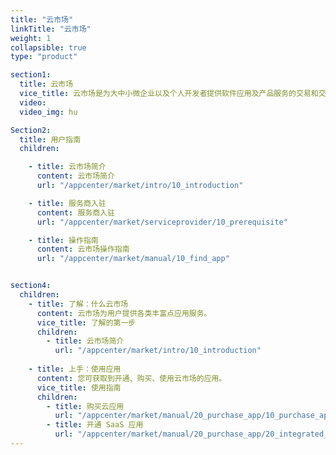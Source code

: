 ```yaml
---
title: "云市场"
linkTitle: "云市场"
weight: 1
collapsible: true
type: "product"

section1:
  title: 云市场
  vice_title: 云市场是为大中小微企业以及个人开发者提供软件应用及产品服务的交易和交付平台，聚合了不同领域类别的优质服务商，为用户降低数字化成本，让用户可轻松查找、测试、购买与部署所需的应用和服务。
  video: 
  video_img: hu

Section2:
  title: 用户指南
  children:

    - title: 云市场简介
      content: 云市场简介
      url: "/appcenter/market/intro/10_introduction"

    - title: 服务商入驻
      content: 服务商入驻
      url: "/appcenter/market/serviceprovider/10_prerequisite"

    - title: 操作指南
      content: 云市场操作指南
      url: "/appcenter/market/manual/10_find_app"


section4:
  children:
    - title: 了解：什么云市场
      content: 云市场为用户提供各类丰富点应用服务。
      vice_title: 了解的第一步
      children:
        - title: 云市场简介
          url: "/appcenter/market/intro/10_introduction"
      
    - title: 上手：使用应用
      content: 您可获取到开通、购买、使用云市场的应用。
      vice_title: 使用指南
      children: 
        - title: 购买云应用
          url: "/appcenter/market/manual/20_purchase_app/10_purchase_app"
        - title: 开通 SaaS 应用
          url: "/appcenter/market/manual/20_purchase_app/20_integrated_app"
---
```



<!-- type: "product" 这个参数表明这是一个产品index页面 -->
<!-- section1 为产品index页面 主标题 副标题 video  video_img为视频图片  -->
<!-- section2 为产品index页面 第一个大块的用户文档配置  -->
<!-- section3 为产品index页面 第二个大块的开发者文档配置  -->
<!-- section4 为产品index页面 第三个大块的学习路径配置  -->
